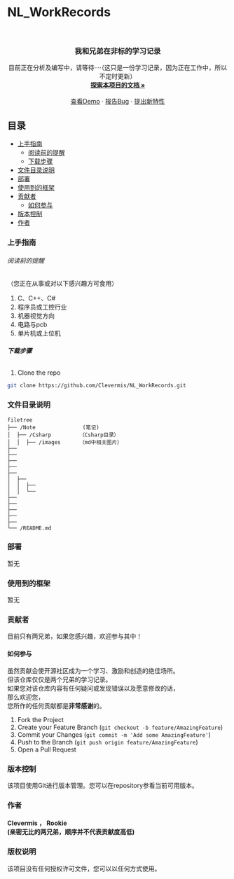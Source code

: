 # NL_WorkRecords


<br />

<p align="center">
  <a href="https://github.com/shaojintian/Best_README_template/">
  </a>

  <h3 align="center">我和兄弟在非标的学习记录</h3>
  <p align="center">
    目前正在分析及编写中，请等待····（这只是一份学习记录，因为正在工作中，所以不定时更新）
    <br />
    <a href="https://github.com/Clevermis/NL_WorkRecords"><strong>探索本项目的文档 »</strong></a>
    <br />
    <br />
    <a href="https://github.com/Clevermis/NL_WorkRecords">查看Demo</a>
    ·
    <a href="https://github.com/Clevermis/NL_WorkRecords/issues">报告Bug</a>
    ·
    <a href="https://github.com/Clevermis/NL_WorkRecords/issues">提出新特性</a>
  </p>

</p>


 
## 目录

- [上手指南](#上手指南)
  - [阅读前的提醒](#阅读前的提醒)
  - [下载步骤](#下载步骤)
- [文件目录说明](#文件目录说明)
- [部署](#部署)
- [使用到的框架](#使用到的框架)
- [贡献者](#贡献者)
  - [如何参与](#如何参与)
- [版本控制](#版本控制)
- [作者](#作者)

### 上手指南

###### 阅读前的提醒
（您正在从事或对以下感兴趣方可食用）

1. C、C++、C#
2. 程序员或工控行业
3. 机器视觉方向
4. 电路与pcb
5. 单片机或上位机


###### **下载步骤**

1. Clone the repo

```sh
git clone https://github.com/Clevermis/NL_WorkRecords.git
```

### 文件目录说明

```
filetree 
├── /Note               (笔记)   
│  ├── /Csharp         （Csharp目录）
│  │  ├── /images      （md中相关图片）
├── 
├── 
├── 
├── 
├── 
│  ├── 
│  │  ├── 
│  │  └── 
├── 
├── 
├── 
├── 
├── 
└── /README.md

```


### 部署

暂无

### 使用到的框架

暂无

### 贡献者

目前只有两兄弟，如果您感兴趣，欢迎参与其中！

#### 如何参与

虽然贡献会使开源社区成为一个学习、激励和创造的绝佳场所。<br/>
但该仓库仅仅是两个兄弟的学习记录。<br/>
如果您对该仓库内容有任何疑问或发现错误以及愿意修改的话，<br/>
那么欢迎您，<br/>
您所作的任何贡献都是**非常感谢**的。


1. Fork the Project
2. Create your Feature Branch (`git checkout -b feature/AmazingFeature`)
3. Commit your Changes (`git commit -m 'Add some AmazingFeature'`)
4. Push to the Branch (`git push origin feature/AmazingFeature`)
5. Open a Pull Request



### 版本控制

该项目使用Git进行版本管理。您可以在repository参看当前可用版本。

### 作者

#### Clevermis  ，  Rookie <br> (亲密无比的两兄弟，顺序并不代表贡献度高低)



### 版权说明

该项目没有任何授权许可文件，您可以以任何方式使用。


